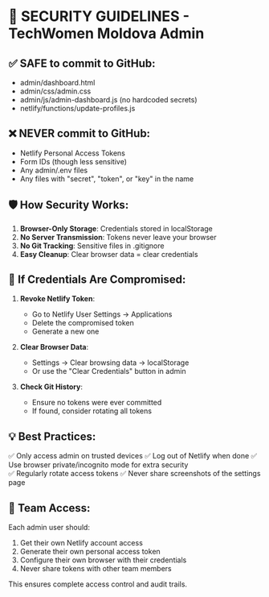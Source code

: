 ﻿# 🔐 SECURITY GUIDELINES - TechWomen Moldova Admin

## ✅ SAFE to commit to GitHub:
- admin/dashboard.html
- admin/css/admin.css  
- admin/js/admin-dashboard.js (no hardcoded secrets)
- netlify/functions/update-profiles.js

## ❌ NEVER commit to GitHub:
- Netlify Personal Access Tokens
- Form IDs (though less sensitive)
- Any admin/.env files
- Any files with "secret", "token", or "key" in the name

## 🛡️ How Security Works:

1. **Browser-Only Storage**: Credentials stored in localStorage
2. **No Server Transmission**: Tokens never leave your browser
3. **No Git Tracking**: Sensitive files in .gitignore
4. **Easy Cleanup**: Clear browser data = clear credentials

## 🚨 If Credentials Are Compromised:

1. **Revoke Netlify Token**: 
   - Go to Netlify User Settings → Applications
   - Delete the compromised token
   - Generate a new one

2. **Clear Browser Data**:
   - Settings → Clear browsing data → localStorage
   - Or use the "Clear Credentials" button in admin

3. **Check Git History**:
   - Ensure no tokens were ever committed
   - If found, consider rotating all tokens

## 💡 Best Practices:

✅ Only access admin on trusted devices
✅ Log out of Netlify when done
✅ Use browser private/incognito mode for extra security  
✅ Regularly rotate access tokens
✅ Never share screenshots of the settings page

## 🔧 Team Access:

Each admin user should:
1. Get their own Netlify account access
2. Generate their own personal access token
3. Configure their own browser with their credentials
4. Never share tokens with other team members

This ensures complete access control and audit trails.
